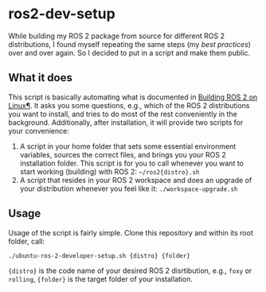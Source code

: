 # ros2-dev-setup

While building my ROS 2 package from source for different ROS 2 distributions, I found myself repeating the same steps (my *best practices*) over and over again. So I decided to put in a script and make them public.

## What it does

This script is basically automating what is documented in [Building ROS 2 on Linux¶](https://index.ros.org/doc/ros2/Installation/Crystal/Linux-Development-Setup/). It asks you some questions, e.g., which of the ROS 2 distributions you want to install, and tries to do most of the rest conveniently in the background. Additionally, after installation, it will provide two scripts for your convenience:  

1. A script in your home folder that sets some essential environment variables, sources the correct files, and brings you your ROS 2 installation folder. This script is for you to call whenever you want to start working (building) with ROS 2: `~/ros2{distro}.sh`
1. A script that resides in your ROS 2 workspace and does an upgrade of your distribution whenever you feel like it: `./workspace-upgrade.sh`

## Usage

Usage of the script is fairly simple. Clone this repository and within its root folder, call:  

`./ubuntu-ros-2-developer-setup.sh {distro} {folder}`

`{distro}` is the code name of your desired ROS 2 disrtibution, e.g., `foxy` or `rolling`, `{folder}` is the target folder of your installation.
